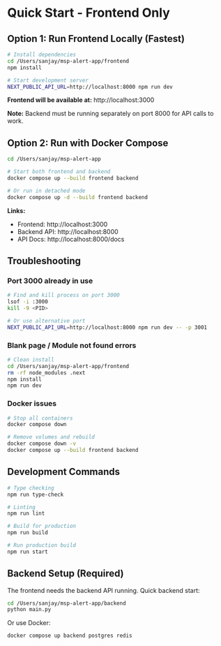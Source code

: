 # Quick Start - Frontend Only

## Option 1: Run Frontend Locally (Fastest)

```bash
# Install dependencies
cd /Users/sanjay/msp-alert-app/frontend
npm install

# Start development server
NEXT_PUBLIC_API_URL=http://localhost:8000 npm run dev
```

**Frontend will be available at:** http://localhost:3000

**Note:** Backend must be running separately on port 8000 for API calls to work.

## Option 2: Run with Docker Compose

```bash
cd /Users/sanjay/msp-alert-app

# Start both frontend and backend
docker compose up --build frontend backend

# Or run in detached mode
docker compose up -d --build frontend backend
```

**Links:**
- Frontend: http://localhost:3000
- Backend API: http://localhost:8000
- API Docs: http://localhost:8000/docs

## Troubleshooting

### Port 3000 already in use
```bash
# Find and kill process on port 3000
lsof -i :3000
kill -9 <PID>

# Or use alternative port
NEXT_PUBLIC_API_URL=http://localhost:8000 npm run dev -- -p 3001
```

### Blank page / Module not found errors
```bash
# Clean install
cd /Users/sanjay/msp-alert-app/frontend
rm -rf node_modules .next
npm install
npm run dev
```

### Docker issues
```bash
# Stop all containers
docker compose down

# Remove volumes and rebuild
docker compose down -v
docker compose up --build frontend backend
```

## Development Commands

```bash
# Type checking
npm run type-check

# Linting
npm run lint

# Build for production
npm run build

# Run production build
npm run start
```

## Backend Setup (Required)

The frontend needs the backend API running. Quick backend start:

```bash
cd /Users/sanjay/msp-alert-app/backend
python main.py
```

Or use Docker:
```bash
docker compose up backend postgres redis
```

